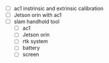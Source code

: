 - [ ] ac1 instrinsic and extrinsic calibration
- [ ] Jetson orin with ac1
- [ ] slam handhold tool
	- [ ] ac1
	- [ ] Jetson orin
	- [ ] rtk system
	- [ ] battery 
	- [ ] screen 